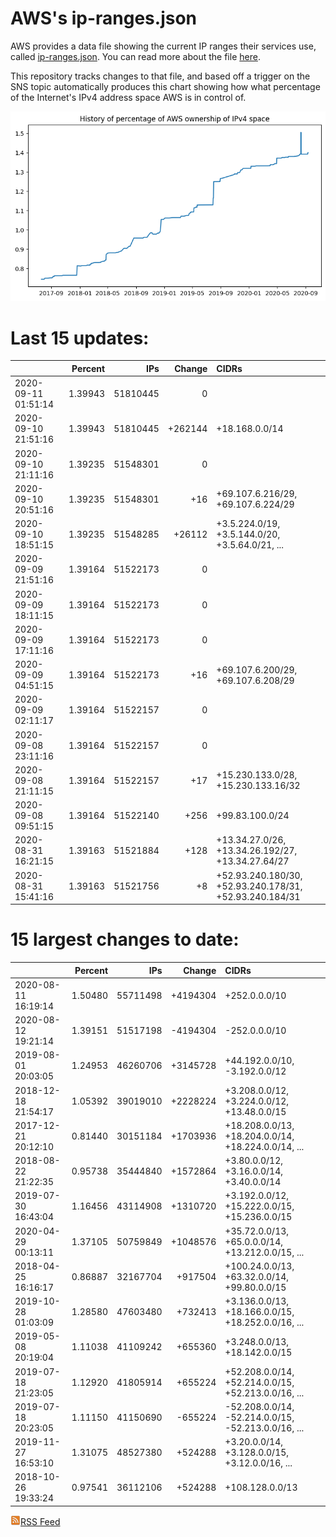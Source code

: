 # AWS's ip-ranges.json

AWS provides a data file showing the current IP ranges their
services use, called [ip-ranges.json](https://ip-ranges.amazonaws.com/ip-ranges.json).  You 
can read more about the file [here](https://docs.aws.amazon.com/general/latest/gr/aws-ip-ranges.html).

This repository tracks changes to that file, and based off a trigger on the SNS topic 
automatically produces this chart showing how what percentage of the Internet's IPv4 
address space AWS is in control of.

![History of AWS](history_count.png)

# Last 15 updates:

| | Percent | IPs | Change | CIDRs |
| :--- | ---: | ---: | ---: | :--- |
| 2020-09-11 01:51:14 | 1.39943 | 51810445 | 0 |  |
| 2020-09-10 21:51:16 | 1.39943 | 51810445 | +262144 | +18.168.0.0/14 |
| 2020-09-10 21:11:16 | 1.39235 | 51548301 | 0 |  |
| 2020-09-10 20:51:16 | 1.39235 | 51548301 | +16 | +69.107.6.216/29, +69.107.6.224/29 |
| 2020-09-10 18:51:15 | 1.39235 | 51548285 | +26112 | +3.5.224.0/19, +3.5.144.0/20, +3.5.64.0/21, ... |
| 2020-09-09 21:51:16 | 1.39164 | 51522173 | 0 |  |
| 2020-09-09 18:11:15 | 1.39164 | 51522173 | 0 |  |
| 2020-09-09 17:11:16 | 1.39164 | 51522173 | 0 |  |
| 2020-09-09 04:51:15 | 1.39164 | 51522173 | +16 | +69.107.6.200/29, +69.107.6.208/29 |
| 2020-09-09 02:11:17 | 1.39164 | 51522157 | 0 |  |
| 2020-09-08 23:11:16 | 1.39164 | 51522157 | 0 |  |
| 2020-09-08 21:11:15 | 1.39164 | 51522157 | +17 | +15.230.133.0/28, +15.230.133.16/32 |
| 2020-09-08 09:51:15 | 1.39164 | 51522140 | +256 | +99.83.100.0/24 |
| 2020-08-31 16:21:15 | 1.39163 | 51521884 | +128 | +13.34.27.0/26, +13.34.26.192/27, +13.34.27.64/27 |
| 2020-08-31 15:41:16 | 1.39163 | 51521756 | +8 | +52.93.240.180/30, +52.93.240.178/31, +52.93.240.184/31 |


# 15 largest changes to date:

| | Percent | IPs | Change | CIDRs |
| :--- | ---: | ---: | ---: | :--- |
| 2020-08-11 16:19:14 | 1.50480 | 55711498 | +4194304 | +252.0.0.0/10 |
| 2020-08-12 19:21:14 | 1.39151 | 51517198 | -4194304 | -252.0.0.0/10 |
| 2019-08-01 20:03:05 | 1.24953 | 46260706 | +3145728 | +44.192.0.0/10, -3.192.0.0/12 |
| 2018-12-18 21:54:17 | 1.05392 | 39019010 | +2228224 | +3.208.0.0/12, +3.224.0.0/12, +13.48.0.0/15 |
| 2017-12-21 20:12:10 | 0.81440 | 30151184 | +1703936 | +18.208.0.0/13, +18.204.0.0/14, +18.224.0.0/14, ... |
| 2018-08-22 21:22:35 | 0.95738 | 35444840 | +1572864 | +3.80.0.0/12, +3.16.0.0/14, +3.40.0.0/14 |
| 2019-07-30 16:43:04 | 1.16456 | 43114908 | +1310720 | +3.192.0.0/12, +15.222.0.0/15, +15.236.0.0/15 |
| 2020-04-29 00:13:11 | 1.37105 | 50759849 | +1048576 | +35.72.0.0/13, +65.0.0.0/14, +13.212.0.0/15, ... |
| 2018-04-25 16:16:17 | 0.86887 | 32167704 | +917504 | +100.24.0.0/13, +63.32.0.0/14, +99.80.0.0/15 |
| 2019-10-28 01:03:09 | 1.28580 | 47603480 | +732413 | +3.136.0.0/13, +18.166.0.0/15, +18.252.0.0/16, ... |
| 2019-05-08 20:19:04 | 1.11038 | 41109242 | +655360 | +3.248.0.0/13, +18.142.0.0/15 |
| 2019-07-18 21:23:05 | 1.12920 | 41805914 | +655224 | +52.208.0.0/14, +52.214.0.0/15, +52.213.0.0/16, ... |
| 2019-07-18 20:23:05 | 1.11150 | 41150690 | -655224 | -52.208.0.0/14, -52.214.0.0/15, -52.213.0.0/16, ... |
| 2019-11-27 16:53:10 | 1.31075 | 48527380 | +524288 | +3.20.0.0/14, +3.128.0.0/15, +3.12.0.0/16, ... |
| 2018-10-26 19:33:24 | 0.97541 | 36112106 | +524288 | +108.128.0.0/13 |


[![RSS Icon](rss-icon.png)RSS Feed](https://raw.githubusercontent.com/seligman/aws-ip-ranges/master/rss.xml)
